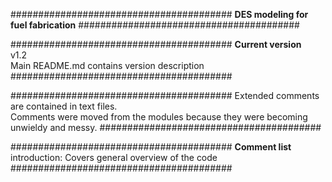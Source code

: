 ########################################
**DES modeling for fuel fabrication**
########################################

########################################
**Current version**
<br>
v1.2
<br>
Main README.md contains version description 
########################################

########################################
Extended comments are contained in text files.
<br>
Comments were moved from the modules because they were becoming unwieldy and messy.
########################################

########################################
**Comment list**
<br>
introduction: Covers general overview of the code
########################################
